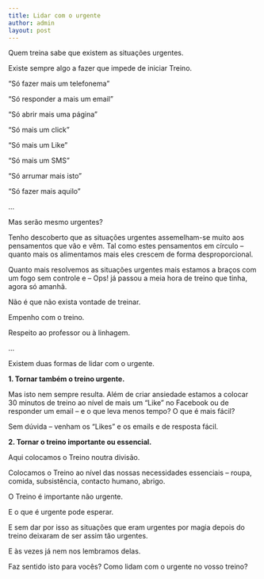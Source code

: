 ```yaml
---
title: Lidar com o urgente
author: admin
layout: post
---
```

Quem treina sabe que existem as situações urgentes.

Existe sempre algo a fazer que impede de iniciar Treino.

&#8220;Só fazer mais um telefonema&#8221;

&#8220;Só responder a mais um email&#8221;

&#8220;Só abrir mais uma página&#8221;

&#8220;Só mais um click&#8221;

&#8220;Só mais um Like&#8221;

&#8220;Só mais um SMS&#8221;

&#8220;Só arrumar mais isto&#8221;

&#8220;Só fazer mais aquilo&#8221;

&#8230;

Mas serão mesmo urgentes?

Tenho descoberto que as situações urgentes assemelham-se muito aos pensamentos que vão e vêm. Tal como estes pensamentos em círculo &#8211; quanto mais os alimentamos mais eles crescem de forma desproporcional.

Quanto mais resolvemos as situações urgentes mais estamos a braços com um fogo sem controle e &#8211; Ops! já passou a meia hora de treino que tinha, agora só amanhã.

Não é que não exista vontade de treinar.

Empenho com o treino.

Respeito ao professor ou à linhagem.

&#8230;

Existem duas formas de lidar com o urgente.

**1. Tornar também o treino urgente.**

Mas isto nem sempre resulta. Além de criar ansiedade estamos a colocar 30 minutos de treino ao nível de mais um &#8220;Like&#8221; no Facebook ou de responder um email &#8211; e o que leva menos tempo? O que é mais fácil?

Sem dúvida &#8211; venham os &#8220;Likes&#8221; e os emails e de resposta fácil.

**2. Tornar o treino importante ou essencial.**

Aqui colocamos o Treino noutra divisão.

Colocamos o Treino ao nível das nossas necessidades essenciais &#8211; roupa, comida, subsistência, contacto humano, abrigo.

O Treino é importante não urgente.

E o que é urgente pode esperar.

E sem dar por isso as situações que eram urgentes por magia depois do treino deixaram de ser assim tão urgentes.

E às vezes já nem nos lembramos delas.

Faz sentido isto para vocês? Como lidam com o urgente no vosso treino?